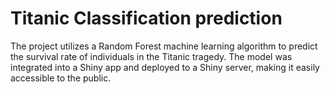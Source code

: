 # Titanic Classification prediction 
The project utilizes a Random Forest machine learning algorithm to predict the survival rate of individuals in the Titanic tragedy. The model was integrated into a Shiny app and deployed to a Shiny server, making it easily accessible to the public.

